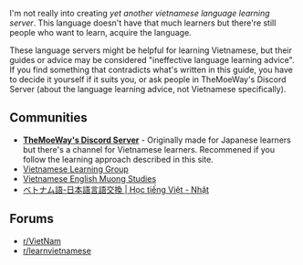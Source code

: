 I'm not really into creating _yet another vietnamese language learning server_. This language doesn't have that much learners but there're still people who want to learn, acquire the language.

These language servers might be helpful for learning Vietnamese, but their guides or advice may be considered "ineffective language learning advice". If you find something that contradicts what's written in this guide, you have to decide it yourself if it suits you, or ask people in TheMoeWay's Discord Server (about the language learning advice, not Vietnamese specifically).
 
## Communities

- [**TheMoeWay's Discord Server**](https://discord.gg/nhqjydaR8j) - Originally made for Japanese learners but there's a channel for Vietnamese learners. Recommened if you follow the learning approach described in this site.
- [Vietnamese Learning Group](https://discord.com/invite/qdkn3Wqgaf)
- [Vietnamese English Muong Studies](https://discord.gg/FSntTjy)
- [ベトナム語-日本語言語交換 | Học tiếng Việt - Nhật](https://discord.com/invite/RqAFdzkee5)

## Forums
- [r/VietNam](https://reddit.com/r/VietNam)
- [r/learnvietnamese](https://reddit.com/r/learnvietnamese)
